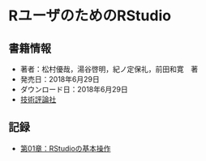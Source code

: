 # RユーザのためのRStudio


## 書籍情報

- 著者：松村優哉，湯谷啓明，紀ノ定保礼，前田和寛　著
- 発売日：2018年6月29日
- ダウンロード日：2018年6月29日
- [技術評論社](http://gihyo.jp/book)

## 記録

- [第01章：RStudioの基本操作](chp01.html)

